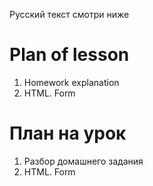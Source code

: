 Русский текст смотри ниже

# Plan of lesson <br/>
1. Homework explanation <br/>
2. HTML. Form   <br/>

# План на урок <br/>
1. Разбор домашнего задания  <br/>
2. HTML. Form   <br/>